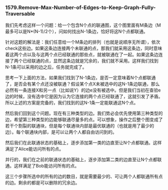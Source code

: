 ### 1579.Remove-Max-Number-of-Edges-to-Keep-Graph-Fully-Traversable

我们先考虑这样一个问题：给一个包含N个点的联通图，这个图里面有M条边（M最多可以是N*(N-1)/2个），问如何找出N-1条边，恰好将这N个点都联通。

针对这题的解法是：我们任意给一个M条边的排列（也就是说顺序无所谓），依次check这些边。如果这条边连接两个未联通的点，那我们就采用这条边，同时意味着这两个点以及与这两个点已经联通的那些点，就被联通在了一起。如果这条边连接了两个已经联通的点，显然这条边就是冗余的，我们就不采用。这样我们找到N-1条可以采用的边之后，任务就完成了。

思考一下上面的方法，如果我们找到了N-1条边，是否一定意味着N个点都联通了，是否会有某个点还没被联通？假设某个点X未被选中的这N-1条边联通，那么必然有一条连接X和另一点（比如说Y）的边e没有被选中。但是我们当初在查验e边的时候，没有选中它是因为认为它连接的两个点已经联通了，这就引发了矛盾。所以上述的方案是完备的，我们找到的这N-1条一定能联通这N个点。

然后我们回到这个问题。现在有三种类型的边。我们势必会优先使用第三种类型的边，希望第三种类型的边能够联通尽量多的点。可以想象，操作之后整个图变成了若干个割裂的联通块，但是每个联通块内部是最优联通的（也就是用了最少的边）。每个联通块内部，是可以让两个人都自由访问到的。

然后我们在此联通状态的基础上，逐步添加第一类的边直至让N个点都联通。这样满足了Alice能访问所有的点。

并行的，我们在之前的联通状态的基础上，逐步添加第二类的边直至让N个点都联通。这样满足了Bob能访问所有的点。

这三个步骤所选中的所有的边的数目，就是需要最少的、可让两个人都联通所有点的边。剩余的都是可以删除的冗余边。
